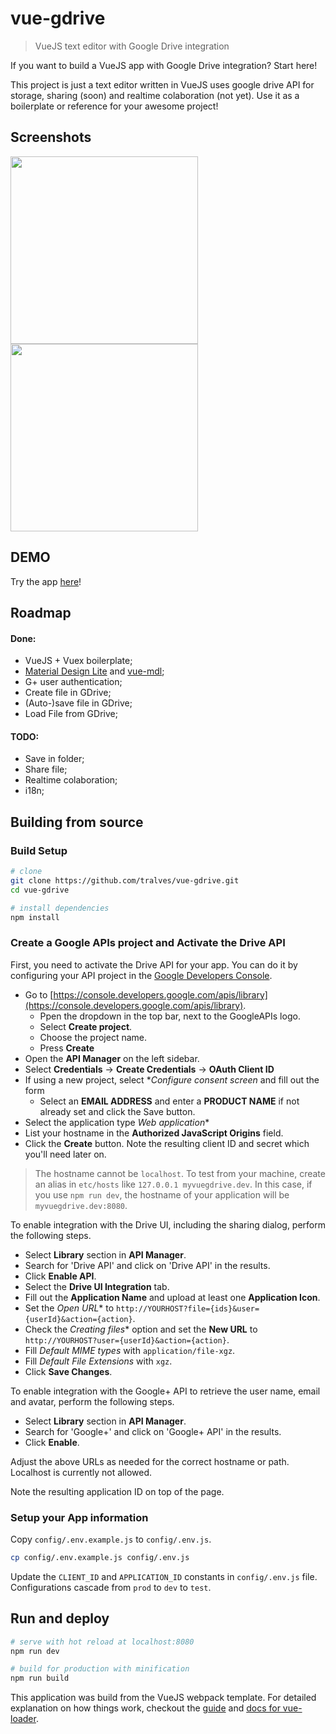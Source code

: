 # vue-gdrive

> VueJS text editor with Google Drive integration

If you want to build a VueJS app with Google Drive integration? Start here!

This project is just a text editor written in VueJS uses google drive API for storage, sharing (soon) and realtime colaboration (not yet). Use it as a boilerplate or reference for your awesome project!

## Screenshots

<a href="https://cloud.githubusercontent.com/assets/2600867/17316208/638acbea-5848-11e6-88f6-c84d63d249de.jpg"><img src="https://cloud.githubusercontent.com/assets/2600867/17316208/638acbea-5848-11e6-88f6-c84d63d249de.jpg" width="300" ></a>
<a href="https://cloud.githubusercontent.com/assets/2600867/17316214/6a1bf8e4-5848-11e6-8097-d5b1b6b856db.jpg"><img src="https://cloud.githubusercontent.com/assets/2600867/17316214/6a1bf8e4-5848-11e6-8097-d5b1b6b856db.jpg" width="300" ></a>

## DEMO
Try the app [here](https://tralves.github.io/vue-gdrive/)!

## Roadmap

#### Done:
- VueJS + Vuex boilerplate;
- [Material Design Lite](https://getmdl.io/) and [vue-mdl](http://posva.net/vue-mdl/#!/installation);
- G+ user authentication;
- Create file in GDrive;
- (Auto-)save file in GDrive;
- Load File from GDrive;
 
#### TODO:

- Save in folder;
- Share file;
- Realtime colaboration;
- i18n;

## Building from source

### Build Setup

``` bash
# clone
git clone https://github.com/tralves/vue-gdrive.git
cd vue-gdrive

# install dependencies
npm install
```

### Create a Google APIs project and Activate the Drive API

First, you need to activate the Drive API for your app. You can do it by configuring your API project in the
[Google Developers Console](https://console.developers.google.com/).


- Go to [https://console.developers.google.com/apis/library](https://console.developers.google.com/apis/library).
    - Ppen the dropdown in the top bar, next to the GoogleAPIs logo.
    - Select **Create project**.
    - Choose the project name.
    - Press **Create**
- Open the **API Manager** on the left sidebar.
- Select **Credentials** -> **Create Credentials** -> **OAuth Client ID**
- If using a new project, select **Configure consent screen* and fill out the form
    - Select an **EMAIL ADDRESS** and enter a **PRODUCT NAME** if not already set and click the Save button.
- Select the application type *Web application**
- List your hostname in the **Authorized JavaScript Origins** field.
- Click the **Create** button. Note the resulting client ID and secret which you'll need later on.

> The hostname cannot be `localhost`. To test from your machine, create an alias in `etc/hosts` like `127.0.0.1 myvuegdrive.dev`. In this case, if you use `npm run dev`, the hostname of your application will be `myvuegdrive.dev:8080`.

To enable integration with the Drive UI, including the sharing dialog, perform the following steps.

- Select **Library** section in **API Manager**.
- Search for 'Drive API' and click on 'Drive API' in the results.
- Click **Enable API**.
- Select the **Drive UI Integration** tab.
- Fill out the **Application Name** and upload at least one **Application Icon**.
- Set the *Open URL** to `http://YOURHOST?file={ids}&user={userId}&action={action}`.
- Check the *Creating files** option and set the **New URL** to `http://YOURHOST?user={userId}&action={action}`.
- Fill *Default MIME types* with `application/file-xgz`.
- Fill *Default File Extensions* with `xgz`.
- Click **Save Changes**.

To enable integration with the Google+ API to retrieve the user name, email and avatar, perform the following steps.

- Select **Library** section in **API Manager**.
- Search for 'Google+' and click on 'Google+ API' in the results.
- Click **Enable**.

Adjust the above URLs as needed for the correct hostname or path. Localhost is currently not allowed.

Note the resulting application ID on top of the page.

### Setup your App information

Copy `config/.env.example.js` to `config/.env.js`.
``` bash
cp config/.env.example.js config/.env.js
```
Update the `CLIENT_ID` and `APPLICATION_ID` constants in `config/.env.js` file. Configurations cascade from `prod` to `dev` to `test`.

## Run and deploy

``` bash
# serve with hot reload at localhost:8080
npm run dev

# build for production with minification
npm run build
```

This application was build from the VueJS webpack template. For detailed explanation on how things work, checkout the [guide](http://vuejs-templates.github.io/webpack/) and [docs for vue-loader](http://vuejs.github.io/vue-loader).
